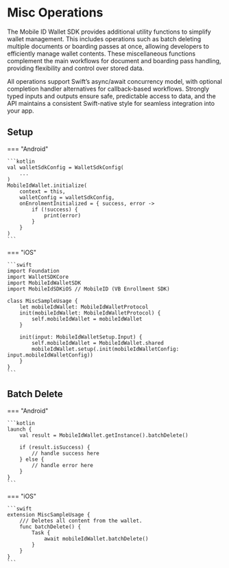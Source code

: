 # Misc Operations

The Mobile ID Wallet SDK provides additional utility functions to simplify wallet management. This includes operations such as batch deleting multiple documents or boarding passes at once, allowing developers to efficiently manage wallet contents. These miscellaneous functions complement the main workflows for document and boarding pass handling, providing flexibility and control over stored data.

All operations support Swift’s async/await concurrency model, with optional completion handler alternatives for callback-based workflows. Strongly typed inputs and outputs ensure safe, predictable access to data, and the API maintains a consistent Swift-native style for seamless integration into your app.


## Setup

=== "Android"

    ```kotlin
	val walletSdkConfig = WalletSdkConfig(
        ...
    ) 
    MobileIdWallet.initialize(
        context = this,
        walletConfig = walletSdkConfig,
        onEnrolmentInitialized = { success, error ->
            if (!success) {
                print(error)
            }
        }
    )
    ```

=== "iOS"

    ```swift
	import Foundation
	import WalletSDKCore
	import MobileIdWalletSDK
	import MobileIdSDKiOS // MobileID (VB Enrollment SDK)
	
	class MiscSampleUsage {
	    let mobileIdWallet: MobileIdWalletProtocol
	    init(mobileIdWallet: MobileIdWalletProtocol) {
	        self.mobileIdWallet = mobileIdWallet
	    }
	
	    init(input: MobileIdWalletSetup.Input) {
	        self.mobileIdWallet = MobileIdWallet.shared
	        mobileIdWallet.setup(.init(mobileIdWalletConfig: input.mobileIdWalletConfig))
	    }
	}
	```
	
## Batch Delete

=== "Android"

    ```kotlin
	launch {
        val result = MobileIdWallet.getInstance().batchDelete()

        if (result.isSuccess) {
            // handle success here
        } else {
            // handle error here
        }
    }
    ```

=== "iOS"

    ```swift
	extension MiscSampleUsage {
	    /// Deletes all content from the wallet.
	    func batchDelete() {
	        Task {
	            await mobileIdWallet.batchDelete()
	        }
	    }
	}
	```

